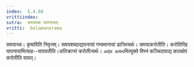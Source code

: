 ```yaml
---
index:  5.4.60
vrittiindex: 
sutra:  समयाच्च यापनायाम्
vritti:  balamanorama 
---
```


समयाच्च। कृषाविति निवृत्तम्। समयशब्दाद्यापनायां गम्यमानायां डाजित्यर्थः। समयाकरोतीति। करोतिरिह यापनायामित्याह--यापयतीति।अतिक्रान्तं करोतीत्यर्थः। `अद्येदं कर्तव्य`मित्युक्ते विघ्नं कञ्चिदापाद्य कालक्षेपं करोतीति यावत्। 

